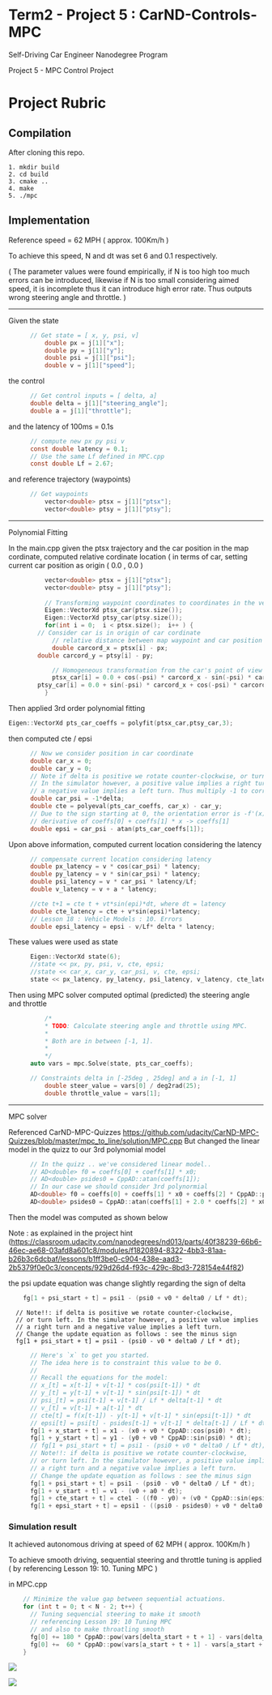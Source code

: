 # Term2 - Project 5 : CarND-Controls-MPC 

Self-Driving Car Engineer Nanodegree Program

Project 5 - MPC Control Project

# Project Rubric

## Compilation

After cloning this repo.

```
1. mkdir build
2. cd build
3. cmake ..
4. make
5. ./mpc
```

## Implementation

Reference speed = 62 MPH ( approx. 100Km/h )

To achieve this speed, N and dt was set 6 and 0.1 respectively.

( The parameter values were found empirically, if N is too high too
much errors can be introduced, likewise if N is too small considering
aimed speed, it is incomplete thus it can introduce high error
rate. Thus outputs wrong steering angle and throttle. )


--------

Given the state

```c
	  // Get state = [ x, y, psi, v]
          double px = j[1]["x"];
          double py = j[1]["y"];
          double psi = j[1]["psi"];
          double v = j[1]["speed"];
```

the control

```c
	  // Get control inputs = [ delta, a]
	  double delta = j[1]["steering_angle"];
	  double a = j[1]["throttle"];
```

and the latency of 100ms = 0.1s

```c
	  // compute new px py psi v
	  const double latency = 0.1;
	  // Use the same Lf defined in MPC.cpp
	  const double Lf = 2.67;
```

and reference trajectory (waypoints)

```c
	  // Get waypoints
          vector<double> ptsx = j[1]["ptsx"];
          vector<double> ptsy = j[1]["ptsy"];
```

-----------

Polynomial Fitting

In the main.cpp given the ptsx trajectory and the car position in the
map cordinate, computed relative cordinate location ( in terms of
car, setting current car position as origin ( 0.0 , 0.0 )

```c
          vector<double> ptsx = j[1]["ptsx"];
          vector<double> ptsy = j[1]["ptsy"];
		  
          // Transforming waypoint coordinates to coordinates in the vehicle's coordinate system
          Eigen::VectorXd ptsx_car(ptsx.size());
          Eigen::VectorXd ptsy_car(ptsy.size());
          for(int i = 0;  i < ptsx.size();  i++ ) {
	    // Consider car is in origin of car cordinate
            // relative distance between map waypoint and car position
            double carcord_x = ptsx[i] - px;
	    double carcord_y = ptsy[i] - py;

            // Homogeneous transformation from the car's point of view (=base is (0,0))
            ptsx_car[i] = 0.0 + cos(-psi) * carcord_x - sin(-psi) * carcord_y;
	    ptsy_car[i] = 0.0 + sin(-psi) * carcord_x + cos(-psi) * carcord_y;
          }
```

Then applied 3rd order polynomial fitting

```c
Eigen::VectorXd pts_car_coeffs = polyfit(ptsx_car,ptsy_car,3);
```

then computed cte / epsi

```c
	  // Now we consider position in car coordinate
	  double car_x = 0;
	  double car_y = 0;
	  // Note if delta is positive we rotate counter-clockwise, or turn left.
	  // In the simulator however, a positive value implies a right turn and
	  // a negative value implies a left turn. Thus multiply -1 to correct it in simulation
	  double car_psi = -1*delta;
	  double cte = polyeval(pts_car_coeffs, car_x) - car_y;
	  // Due to the sign starting at 0, the orientation error is -f'(x).
	  // derivative of coeffs[0] + coeffs[1] * x -> coeffs[1]
	  double epsi = car_psi - atan(pts_car_coeffs[1]);
```

Upon above information, computed current location considering the latency

```c
	  // compensate current location considering latency
	  double px_latency = v * cos(car_psi) * latency;
	  double py_latency = v * sin(car_psi) * latency;
	  double psi_latency = v * car_psi * latency/Lf;
	  double v_latency = v + a * latency;

      //cte t+1 = cte t + vt*sin(epi)*dt, where dt = latency
      double cte_latency = cte + v*sin(epsi)*latency;
	  // Lesson 18 : Vehicle Models : 10. Errors
      double epsi_latency = epsi - v/Lf* delta * latency;
```

These values were used as state

```c
	  Eigen::VectorXd state(6);
	  //state << px, py, psi, v, cte, epsi;
	  //state << car_x, car_y, car_psi, v, cte, epsi;
	  state << px_latency, py_latency, psi_latency, v_latency, cte_latency, epsi_latency;
```

Then using MPC solver computed optimal (predicted) the steering angle and throttle

```c
          /*
          * TODO: Calculate steering angle and throttle using MPC.
          *
          * Both are in between [-1, 1].
          *
          */
	  auto vars = mpc.Solve(state, pts_car_coeffs);

	  // Constraints delta in [-25deg , 25deg] and a in [-1, 1]
          double steer_value = vars[0] / deg2rad(25);
          double throttle_value = vars[1];
```

-------

MPC solver

Referenced CarND-MPC-Quizzes 
https://github.com/udacity/CarND-MPC-Quizzes/blob/master/mpc_to_line/solution/MPC.cpp
But changed the linear model in the quizz to our 3rd polynomial model 

```c
      // In the quizz .. we've considered linear model..
      // AD<double> f0 = coeffs[0] + coeffs[1] * x0;
      // AD<double> psides0 = CppAD::atan(coeffs[1]);
      // In our case we should consider 3rd polynormial
      AD<double> f0 = coeffs[0] + coeffs[1] * x0 + coeffs[2] * CppAD::pow(x0, 2) + coeffs[3] * CppAD::pow(x0, 3);
      AD<double> psides0 = CppAD::atan(coeffs[1] + 2.0 * coeffs[2] * x0 + 3.0 * coeffs[3] * CppAD::pow(x0, 2));
```

Then the model was computed as shown below


Note : as explained in the project hint
(https://classroom.udacity.com/nanodegrees/nd013/parts/40f38239-66b6-46ec-ae68-03afd8a601c8/modules/f1820894-8322-4bb3-81aa-b26b3c6dcbaf/lessons/b1ff3be0-c904-438e-aad3-2b5379f0e0c3/concepts/929d26d4-f93c-429c-8bd3-728154e44f82)

the psi update equation was change slightly regarding the sign of
delta


```c
	fg[1 + psi_start + t] = psi1 - (psi0 + v0 * delta0 / Lf * dt);
```
      // Note!!: if delta is positive we rotate counter-clockwise,
      // or turn left. In the simulator however, a positive value implies
      // a right turn and a negative value implies a left turn.
      // Change the update equation as follows : see the minus sign
      fg[1 + psi_start + t] = psi1 - (psi0 - v0 * delta0 / Lf * dt);

```c
      // Here's `x` to get you started.
      // The idea here is to constraint this value to be 0.
      //
      // Recall the equations for the model:
      // x_[t] = x[t-1] + v[t-1] * cos(psi[t-1]) * dt
      // y_[t] = y[t-1] + v[t-1] * sin(psi[t-1]) * dt
      // psi_[t] = psi[t-1] + v[t-1] / Lf * delta[t-1] * dt
      // v_[t] = v[t-1] + a[t-1] * dt
      // cte[t] = f(x[t-1]) - y[t-1] + v[t-1] * sin(epsi[t-1]) * dt
      // epsi[t] = psi[t] - psides[t-1] + v[t-1] * delta[t-1] / Lf * dt
      fg[1 + x_start + t] = x1 - (x0 + v0 * CppAD::cos(psi0) * dt);
      fg[1 + y_start + t] = y1 - (y0 + v0 * CppAD::sin(psi0) * dt);
      // fg[1 + psi_start + t] = psi1 - (psi0 + v0 * delta0 / Lf * dt);
      // Note!!: if delta is positive we rotate counter-clockwise,
      // or turn left. In the simulator however, a positive value implies
      // a right turn and a negative value implies a left turn.
      // Change the update equation as follows : see the minus sign
      fg[1 + psi_start + t] = psi1 - (psi0 - v0 * delta0 / Lf * dt);
      fg[1 + v_start + t] = v1 - (v0 + a0 * dt);
      fg[1 + cte_start + t] = cte1 - ((f0 - y0) + (v0 * CppAD::sin(epsi0) * dt));
      fg[1 + epsi_start + t] = epsi1 - ((psi0 - psides0) + v0 * delta0 / Lf * dt);
```


### Simulation result

It achieved autonomous driving at speed of 62 MPH ( approx. 100Km/h )

To achieve smooth driving, sequential steering and throttle tuning is 
applied ( by referencing Lesson 19: 10. Tuning MPC ) 


in MPC.cpp

```c
    // Minimize the value gap between sequential actuations.
    for (int t = 0; t < N - 2; t++) {
      // Tuning sequencial steering to make it smooth
      // referencing Lesson 19: 10 Tuning MPC
      // and also to make throatling smooth
      fg[0] += 180 * CppAD::pow(vars[delta_start + t + 1] - vars[delta_start + t], 2);
      fg[0] +=  60 * CppAD::pow(vars[a_start + t + 1] - vars[a_start + t], 2);
    }
```

![](./MPC_result1.png)

![](./MPC_result2.png)




